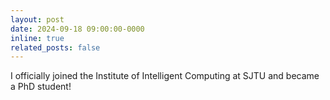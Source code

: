 ```yaml
---
layout: post
date: 2024-09-18 09:00:00-0000
inline: true
related_posts: false
---
```


I officially joined the Institute of Intelligent Computing at SJTU and became a PhD student!